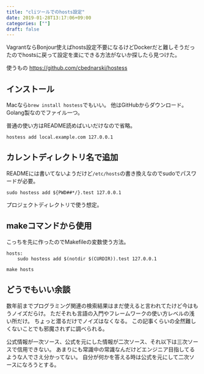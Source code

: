 ```yaml
---
title: "cliツールでのhosts設定"
date: 2019-01-28T13:17:06+09:00
categories: [""]
draft: false
---
```


VagrantならBonjour使えばhosts設定不要になるけどDockerだと難しそうだったのでhostsに戻って設定を楽にできる方法がないか探したら見つけた。

使うもの
https://github.com/cbednarski/hostess

## インストール
Macなら`brew install hostess`でもいい。
他はGitHubからダウンロード。Golang製なのでファイル一つ。

普通の使い方はREADME読めばいいだけなので省略。

```
hostess add local.example.com 127.0.0.1
```

## カレントディレクトリ名で追加
READMEには書いてないようだけど`/etc/hosts`の書き換えなのでsudoでパスワードが必要。

```
sudo hostess add ${PWD##*/}.test 127.0.0.1
```

プロジェクトディレクトリで使う想定。

## makeコマンドから使用
こっちを先に作ったのでMakefileの変数使う方法。

```
hosts:
	sudo hostess add $(notdir $(CURDIR)).test 127.0.0.1
```

`make hosts`

## どうでもいい余談
数年前までプログラミング関連の検索結果はまだ使えると言われてたけど今はもうノイズだらけ。
ただそれも言語の入門やフレームワークの使い方レベルの浅い所だけ。
ちょっと潜るだけでノイズはなくなる。
この記事くらいの全然難しくないことでも邪魔されずに調べられる。


公式情報が一次ソース、公式を元にした情報が二次ソース、それ以下は三次ソースで信用できない。
あまりにも常識中の常識なんだけどエンジニア目指してるような人でさえ分かってない。
自分が何かを答える時は公式を元にして二次ソースになろうとする。

